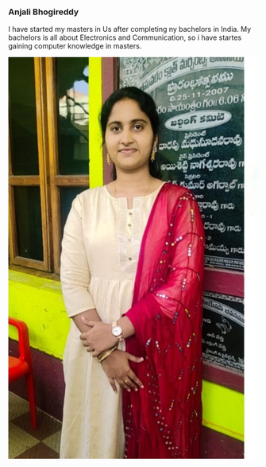 ### Anjali Bhogireddy

I have started my masters in Us after completing ny bachelors in India. My bachelors is all about Electronics and Communication, so i have startes gaining computer knowledge in masters.

![anjali pic](Anjali.jfif)